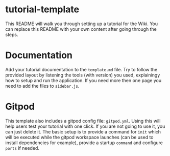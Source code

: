 # tutorial-template

This README will walk you through setting up a tutorial for the Wiki. You can replace this README with your own content after going through the steps.

# Documentation

Add your tutorial documentation to the `template.md` file. Try to follow the provided layout by listening the tools (with version) you used, explainingy how to setup and run the application. If you need more then one page you need to add the files to `sidebar.js`.

# Gitpod

This template also includes a gitpod config file: `gitpod.yml`. Using this will help users test your tutorial with one click. If you are not going to use it, you can just delete it.
The basic setup is to provide a command for `init` which will be executed while the gitpod workspace launches (can be used to install dependencies for example), provide a startup `command` and configure `ports` if needed.